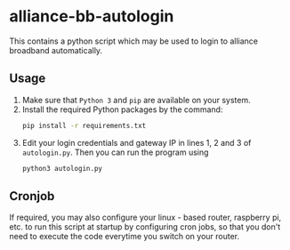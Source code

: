 # alliance-bb-autologin
This contains a python script which may be used to login to alliance broadband automatically.

## Usage
1. Make sure that `Python 3` and `pip` are available on your system.
2. Install the required Python packages by the command:
    ```bash
    pip install -r requirements.txt
    ```
3. Edit your login credentials and gateway IP in lines 1, 2 and 3 of `autologin.py`. Then you can run the program using
   ```bash
   python3 autologin.py
   ```

## Cronjob
If required, you may also configure your linux - based router, raspberry pi, etc. to run this script at startup by configuring cron jobs, so that you don't need to execute the code everytime you switch on your router.
